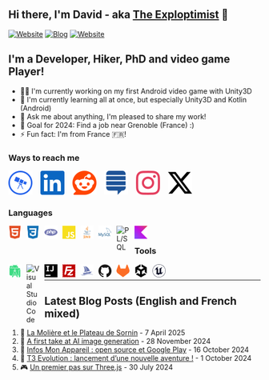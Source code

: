 ## Hi there, I'm David - aka [The Exploptimist][website] 👋

[![Website](https://img.shields.io/website?url=https%3A%2F%2Fexploptimist.eu%2F&style=for-the-badge&logo=WPExplorer&logoColor=%232563EB&label=exploptimist.eu)](https://exploptimist.eu)
[![Blog](https://img.shields.io/website?url=https%3A%2F%2Fblog.exploptimist.eu&style=for-the-badge&logo=blogger&logoColor=%23FF5722&label=Blog)](https://blog.exploptimist.eu)
[![Website](https://img.shields.io/website?url=https%3A%2F%2Fwww.buymeacoffee.com%2Fexploptimist&up_message=A%20coffee&up_color=%23FFDD00&style=for-the-badge&logo=buymeacoffee&logoColor=%23FFDD00&label=buy%20me)](https://www.buymeacoffee.com/exploptimist)

## I'm a Developer, Hiker, PhD and video game Player!

- :man_student: I'm currently working on my first Android video game with Unity3D
- :rocket: I'm currently learning all at once, but especially Unity3D and Kotlin (Android)
- :speech_balloon: Ask me about anything, I'm pleased to share my work!
- :dart: Goal for 2024: Find a job near Grenoble (France) :)
- :zap: Fun fact: I'm from France :fr:!

### Ways to reach me

[![website](./img/wpexplorer-color.svg)](https://exploptimist.eu)
&nbsp;&nbsp;
[![website](./img/linkedin-color.svg)](https://www.linkedin.com/in/reidavid)
&nbsp;&nbsp;
[![website](./img/reddit-color.svg)](https://www.reddit.com/user/Divadriel)
&nbsp;&nbsp;
[![website](./img/stackexchange-color.svg)](https://stackexchange.com/users/6089121/v4karian?tab=accounts)
&nbsp;&nbsp;
[![website](./img/instagram-color.svg)](https://instagram.com/divadriel)
&nbsp;&nbsp;
[![website](./img/x-color.svg)](https://twitter.com/divadriel)

### Languages

<img align="left" alt="HTML5" width="26px" src="./img/html5-color.svg" style="padding-right:10px;" />
<img align="left" alt="CSS3" width="26px" src="./img/css3-color.svg" style="padding-right:10px;" />
<img align="left" alt="PHP" width="26px" src="./img/php-color.svg" style="padding-right:10px;" />
<img align="left" alt="JavaScript" width="26px" src="./img/javascript-color.svg" style="padding-right:10px;" />
<img align="left" alt="Java" width="26px" src="https://raw.githubusercontent.com/github/explore/5b3600551e122a3277c2c5368af2ad5725ffa9a1/topics/java/java.png" style="padding-right:10px;" />
<img align="left" alt="MySQL" width="26px" src="./img/mysql-color.svg" style="padding-right:10px;" />
<img align="left" alt="PL/SQL" width="26px" src="https://www.oracle.com/a/ocom/img/pl-sql.svg" style="padding-right:10px;" />
<img align="left" alt="Java" width="26px" src="https://raw.githubusercontent.com/github/explore/5b3600551e122a3277c2c5368af2ad5725ffa9a1/topics/kotlin/kotlin.png" style="padding-right:10px;" />

<br>

### Tools

<!-- later on: include links to specific projects / blog categories made with these tools, when applicable -->
<img align="left" alt="Android Studio" width="26px" src="./img/androidstudio-color.svg" style="padding-right:10px;" />
<img align="left" alt="Visual Studio Code" width="26px" src="https://cdn.jsdelivr.net/gh/devicons/devicon/icons/vscode/vscode-original.svg" style="padding-right:10px;" />
<img align="left" alt="IntelliJ IDEA" width="26px" src="./img/intellijidea-color.svg" style="padding-right:10px;" />
<img align="left" alt="FileZilla" width="26px" src="./img/filezilla-color.svg" style="padding-right:10px;" />
<img align="left" alt="phpMyAdmin" width="26px" src="./img/phpmyadmin-color.svg" style="padding-right:10px;" />
<img align="left" alt="GitHub" width="26px" src="./img/github-color.svg" style="padding-right:10px;" />
<img align="left" alt="GitLab" width="26px" src="./img/gitlab-color.svg" style="padding-right:10px;" />
<img align="left" alt="Unity3D" width="26px" src="./img/unity-color.svg" style="padding-right:10px;" />
<img align="left" alt="Unreal Engine" width="26px" src="./img/unrealengine-color.svg" style="padding-right:10px;" />

<br>

---

## Latest Blog Posts (English and French mixed)
<!-- BLOG-POST-LIST:START -->
1. :compass: [La Molière et le Plateau de Sornin](https://blog.exploptimist.eu/nature/la-moliere-et-le-plateau-de-sornin) - 7 April 2025
1. :jigsaw: [A first take at AI image generation](https://blog.exploptimist.eu/projects/a-first-take-at-ai-image-generation) - 28 November 2024
1. :compass: [Infos Mon Appareil : open source et Google Play](https://blog.exploptimist.eu/projects/infos-mon-appareil-open-source-google-play) - 16 October 2024
1. :jigsaw: [T3 Evolution : lancement d’une nouvelle aventure !](https://blog.exploptimist.eu/projects/t3-evolution-lancement) - 1 October 2024
1. :video_game: [Un premier pas sur Three.js](https://blog.exploptimist.eu/nature/un-premier-pas-sur-three-js) - 30 July 2024<!-- BLOG-POST-LIST:END -->


<!-- LINKS -->
[website]: https://exploptimist.eu
[blog]: https://blog.exploptimist.eu
[research]: https://research.exploptimist.eu/




<!-- INITIAL CONTENT
**Divadriel/Divadriel** is a ✨ _special_ ✨ repository because its `README.md` (this file) appears on your GitHub profile.

Here are some ideas to get you started:

- 🔭 I’m currently working on ...
- 🌱 I’m currently learning ...
- 👯 I’m looking to collaborate on ...
- 🤔 I’m looking for help with ...
- 💬 Ask me about ...
- 📫 How to reach me: ...
- 😄 Pronouns: ...
- ⚡ Fun fact: ...
-->



